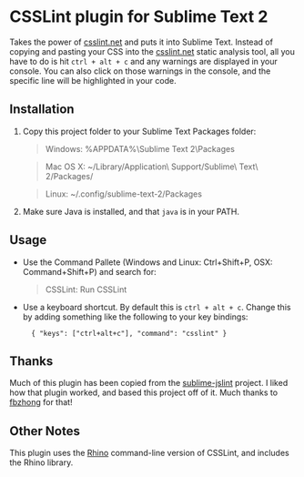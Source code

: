 # CSSLint plugin for Sublime Text 2

Takes the power of [csslint.net](http://csslint.net) and puts it into Sublime Text. Instead of copying and pasting your CSS into the [csslint.net](http://csslint.net) static analysis tool, all you have to do is hit `ctrl + alt + c` and any warnings are displayed in your console. You can also click on those warnings in the console, and the specific line will be highlighted in your code.


## Installation

1. Copy this project folder to your Sublime Text Packages folder:

	> Windows:  %APPDATA%\Sublime Text 2\Packages
	
    > Mac OS X: ~/Library/Application\ Support/Sublime\ Text\ 2/Packages/
    
    > Linux:    ~/.config/sublime-text-2/Packages

2. Make sure Java is installed, and that `java` is in your PATH.


## Usage

* Use the Command Pallete (Windows and Linux: Ctrl+Shift+P, OSX: Command+Shift+P) and search for: 

	> CSSLint: Run CSSLint

* Use a keyboard shortcut. By default this is `ctrl + alt + c`. Change this by adding something like the following to your key bindings:

		{ "keys": ["ctrl+alt+c"], "command": "csslint" }


## Thanks

Much of this plugin has been copied from the [sublime-jslint](https://github.com/fbzhong/sublime-jslint) project. I liked how that plugin worked, and based this project off of it. Much thanks to [fbzhong](https://github.com/fbzhong) for that!

## Other Notes

This plugin uses the [Rhino](http://www.mozilla.org/rhino/download.html) command-line version of CSSLint, and includes the Rhino library.